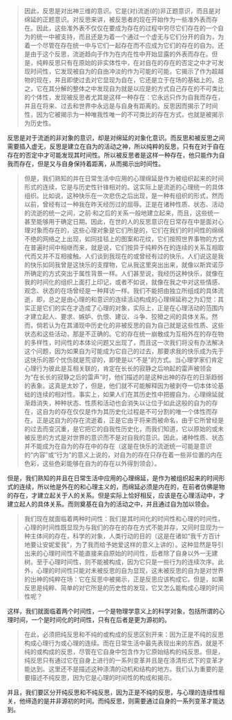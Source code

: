 <blockquote data-pid="4YuYwWac">因此，反思是对出神三维的意识。它是(对)流逝(的)非正题意识，而且是对绵延的正题意识。对反思来讲，被反思者的现在开始作为一些准外表而存在。因此，这些准外表不仅仅在要成为存在的过程中穷尽它们存在的一个自为的统一中被支持，而且还是为着一个通过一个虚无与它们分开的自为，为着一个尽管在存在统一中与它们一起存在而不应成为它们的存在的自为。还是由于这个反思，流逝趋向于作为在内在性中开始显露的外表而存在。但是，纯粹反思只有在原始的非实体性中，在对自在的存在的否定之中才可发现时间性，它发现被自为的自由冲淡的作为可能的可能，它揭示了作为超越物的现在，并且即使过去对它显现为自在，它还是立于在场的基础上的。总之，它在其分解的整体之中发现自为就是以应是的方式自己存在的不可类比的个体性，发现被反思者尤其是这样一种存在：它永远只作为自我而存在，并且在将来、过去和世界中永远是与自身有距离的。反思因而揭示了时间性，因为它被揭示为一种唯我性唯一的不可类比的存在方式，也就是被揭示为历史性。</blockquote><p data-pid="1jMYNxfl">反思是对于流逝的非对象的意识，却是对绵延的对象化意识。而反思和被反思之间需要插入虚无，反思是建立在自为的活动之神，所以纯粹的反思，只有在对于自在存在的否定中才可能发现其时间性。所以被反思者是这样一种存在，他只能作为自我而存在，但是又与自身保持着距离，从而揭示出时间性。</p><blockquote data-pid="I3Y2jrIP">但是，我们熟知的并在日常生活中应用的心理绵延是作为被组织起来的时间形式的连续，它是与历史性针锋相对的。这实际上是流逝的心理统一的具体组织。比如说，这种快乐在一次悲伤之后出现，是一种有组织的形式，然而以前，曾经有过一种我在昨天经历过的屈辱。正是在诸种性质、状态、活动的流逝的统一之间，之前·和之后的关系一般地建立起来，而且，这些统一甚至能够用于确定日期。因此，在世的人的反思意识在日常存在中是面对心理对象而存在的，这些心理对象是它们所是的，它们在我们的时间性的绵绵不绝的网络之上出现，如同挂毯上的图案和花纹，它们按照世界事物的方式在普遍时间中相继而来，就是说，它们按异于纯粹外在的连续的关系互相取代而又并不互相接触。人们谈到我现在的或曾经有过的快乐，人们说这是我的快乐如同我曾是这快乐的支撑物，它从我这里突出出来，就像以斯宾诺莎所确定的方式突出于属性背景一样。人们甚至说，我经历这种快乐，就像在我的时间化的组织上面打上印记，或者不如说，就像在我之中对这些情感、观念、状态的在场曾经是一种拜访一样。我们不能把由独立所组成的具体流逝，即，总之是由心理的和意识的连续活动构成的心理绵延称之为幻觉：其实正是它们的实在才造成了心理的对象，实际上，正是在心理活动的范围内才建立起人、要求、嫉妒、仇恨、建议、斗争、狡猾之间的具体关系。然而，倘若认为在其涌现中历史化的非被反思的自为自己就是这些性质、这些状态和这些活动，那是不正确的。它的存在统一崩散成为互相外在的存在物的多样性，时间性的本体论问题又出现了，而且这一次我们将没有办法解决这个问题，因为如果自为可能成为它自己的过去，那要求我的快乐成为先于这快乐的那个忧伤就是荒谬的，即使是以“不是”的方式。当心理学家们肯定心理行为彼此是互相关联的，肯定在长长的寂静之后响起的雷声被领会为“在长长的寂静之后的雷声”时，他们描述的是这种出神的存在的日渐趋弱的表象。这真是太妙了，但是，他们就不可能解释因为被剥夺一切本体论基础的连续的相对性。事实上，如果人们在其历史性中把握自为，心理绵延就渐趋消失，种种状态、性质和活动也会消失以让位于如此这般的自为的存在，这自为的存在仅仅是作为其历史化过程是不可分割的唯一个体性而存在。正是这自为的存在流逝着，正是它由于将来而被命名，由于它所曾经是的过去而变沉重，是它把它的自我性历史化，而我们知道，它以原始的或未被反思的方式是对世界的意识而不是对自我的意识。因此，诸种性质、状态并不能成为在自为的存在中的存在（这是在快乐的流逝统一可能是意识的“内容”或“行为”的意义上说的，对自为的存在只存在着一些非位置的内在色彩，这些色彩能够在自为的存在以外得到领会）。</blockquote><p data-pid="WYI5RcYZ">但是，我们熟知的并且在日常生活中应用的心理绵延，是作为被组织起来的时间形式的连续，所以他是外在的和心理主义的，而绵延必须是内在的，在前者仿佛是物的存在，才建立起关于人的关系。但是实际上恰好相反，应该是在心理活动中，才建立起人的具体关系。而则奠基在自为的活动之中，并且通过自为加以领会。</p><blockquote data-pid="a95yAAIf">我们现在就面临着两种时间性：我们是其时间化的时间性和心理的时间性，心理的时间性既显现为与我们的存在的存在方式不能并存，又同时显现为一种主体间的存在，科学的对象，人类行动的目的（这是在诸如“我千方百计地要让安妮爱我”，为了我而给予她爱这样的意义上讲的）。这种显然是导引出来的心理时间性不能直接来自原始的时间性，后者除了自身以外一无建树。至于心理时间性，则不能被构成，因为它只是一些行为的连续次序。此外，心理的时间性只能对未被反思的自为显现，这未被反思的自为是对世界的出神的纯粹在场：它在反思中被揭示，正是反思应该构成它。但是，如果反思是纯粹、简单的对它所是的历史性的发现，它又怎么能构成心理的时间性呢？</blockquote><p data-pid="8tUeftx9">这样，我们就面临着两个时间性，一个是物理学意义上的科学对象，包括所谓的心理时间，一个是时间化的时间性，只有在后者是更为源初的。</p><blockquote data-pid="C-XW4xnn">在此，必须把纯反思和不纯的或构成的反思区别开来：因为正是不纯的反思构成心理行为或心理的连续。而在日常生活中最先表现出来的东西，就是不纯的或构成的反思，尽管在它自身中包含作为它原始结构的纯反思。但是，纯反思只有通过它在自身上进行的一系列变革并且是在涤清形式下的变革才能达到。这里还不是描述这种涤清的动机和结构的地方。我们认为重要的是要描述不纯反思，因为它是心理的时间性的构成和揭示。</blockquote><p data-pid="kjbYQGG6">并且，我们要区分开纯反思和不纯反思，因为正是不纯的反思，与心理的连续性相关，他缔造的是并非源初的时间。而纯反思，则需要通过自身的一系列变革才能达到。</p><p></p>